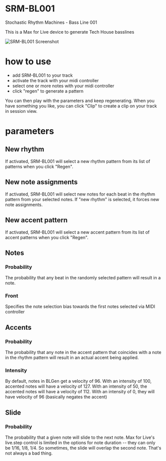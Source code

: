 # SRM-BL001
Stochastic Rhythm Machines - Bass Line 001

This is a Max for Live device to generate Tech House basslines

![SRM-BL001 Screenshot](https://github.com/jpriebe/SRM-BL001/blob/master/SRM-BL001-screenshot.png?raw=true)

# how to use

- add SRM-BL001 to your track
- activate the track with your midi controller
- select one or more notes with your midi controller
- click "regen" to generate a pattern

You can then play with the parameters and keep regenerating.  When you have something you like, you can click "Clip" to create a clip on your track in session view.

# parameters

## New rhythm

If activated, SRM-BL001 will select a new rhythm pattern from its list of patterns when you click "Regen".

## New note assignments

If activated, SRM-BL001 will select new notes for each beat in the rhythm pattern from your selected notes.  If "new rhythm" is selected, it forces new note assignments.

## New accent pattern

If activated, SRM-BL001 will select a new accent pattern from its list of accent patterns when you click "Regen".

## Notes

### Probability

The probability that any beat in the randomly selected pattern will result in a note.

### Front

Specifies the note selection bias towards the first notes selected via MIDI controller

## Accents

### Probability

The probability that any note in the accent pattern that coincides with a note in the rhythm pattern will result in an actual accent being applied.

### Intensity

By default, notes in BLGen get a velocity of 96.  With an intensity of 100, accented notes will have a velocity of 127.  With an intensity of 50, the accented notes will have a velocity of 112.  With an intensity of 0, they will have velocity of 96 (basically negates the accent)

## Slide

### Probability

The probability that a given note will slide to the next note.  Max for Live's live.step control is limited in the options for note duration -- they can only be 1/16, 1/8, 1/4.  So sometimes, the slide will overlap the second note.  That's not always a bad thing.

